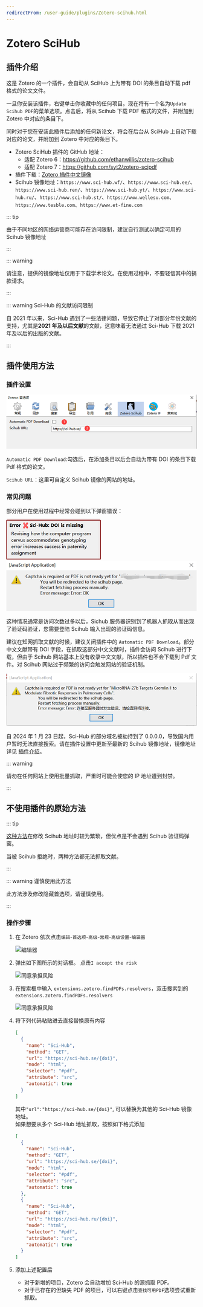 ```yaml
---
redirectFrom: /user-guide/plugins/Zotero-scihub.html
---
```


# Zotero SciHub

## 插件介绍

这是 Zotero 的一个插件，会自动从 SciHub 上为带有 DOI 的条目自动下载 pdf 格式的论文文件。

一旦你安装该插件，右键单击你收藏中的任何项目。现在将有一个名为`Update Scihub PDF`的菜单选项。点击后，将从 Scihub 下载 PDF 格式的文件，并附加到 Zotero 中对应的条目下。

同时对于您在安装此插件后添加的任何新论文，将会在后台从 SciHub 上自动下载对应的论文，并附加到 Zotero 中对应的条目下。

- Zotero SciHub 插件的 GitHub 地址：
  - 适配 Zotero 6：<https://github.com/ethanwillis/zotero-scihub>
  - 适配 Zotero 7：<https://github.com/syt2/zotero-scipdf>
- 插件下载：[Zotero 插件中文镜像](https://zotero-chinese.com/plugins/#search=sci-hub)
- Scihub 镜像地址：`https://www.sci-hub.wf/`、`https://www.sci-hub.ee/`、`https://www.sci-hub.ren/`、`https://www.sci-hub.yt/`、`https://www.sci-hub.ru/`、`https://www.sci-hub.st/`、`https://www.wellesu.com`、`https://www.tesble.com`、`https://www.et-fine.com`

::: tip

由于不同地区的网络运营商可能存在访问限制，建议自行测试以确定可用的 Scihub 镜像地址

:::

::: warning

请注意，提供的镜像地址仅用于下载学术论文。在使用过程中，不要轻信其中的捐款请求。

:::

::: warning Sci-Hub 的文献访问限制

自 2021 年以来，Sci-Hub 遇到了一些法律问题，导致它停止了对部分年份文献的支持，尤其是**2021 年及以后文献**的文献，这意味着无法通过 Sci-Hub 下载 2021 年及以后的出版的文献。

:::

## 插件使用方法

### 插件设置

![插件设置](../../assets/images/zotero-plugin-scihub/image-zotero-scihub.png)

`Automatic PDF Download`:勾选后，在添加条目以后会自动为带有 DOI 的条目下载 Pdf 格式的论文。

`Scihub URL`：这里可自定义 Scihub 镜像的网站的地址。

### 常见问题

部分用户在使用过程中经常会碰到以下弹窗错误：

![插件报错](../../assets/images/zotero-plugin-scihub/image-scihub报错.png)
![插件报错](../../assets/images/zotero-plugin-scihub/image-scihub报错_1.png)

这种情况通常是访问次数过多以后，Sichub 服务器识别到了机器人抓取从而出现了验证码验证，您需要登陆 Scihub 输入出现的验证码信息。

建议在知网抓取文献的时候，建议关闭插件中的 `Automatic PDF Download`。部分中文文献带有 DOI 字段，在抓取这部分中文文献时，插件会访问 Scihub 进行下载，但由于 Scihub 网站基本上没有收录中文文献，所以插件也不会下载到 Pdf 文件。对 Scihub 网站过于频繁的访问会触发网站的验证机制。

![连接至服务器时发生错误](../../assets/images/zotero-plugin-scihub/image-scihub报错_2.png)

自 2024 年 1 月 23 日起，Sci-Hub 的部分域名被劫持到了 0.0.0.0，导致国内用户暂时无法直接搜索。请在插件设置中更新至最新的 Scihub 镜像地址，镜像地址详见 [插件介绍](#插件介绍)。

::: warning

请勿在任何网站上使用批量抓取，严重时可能会使您的 IP 地址遭到封禁。

:::

## 不使用插件的原始方法

::: tip

[这种方法](https://www.zotero.org/support/kb/custom_pdf_resolvers)在修改 Scihub 地址时较为繁琐，但优点是不会遇到 Scihub 验证码弹窗。

当被 Scihub 拒绝时，两种方法都无法抓取文献。

:::

::: warning 谨慎使用此方法

此方法涉及修改隐藏首选项，请谨慎使用。

:::

### 操作步骤

1. 在 Zotero 依次点击`编辑`-`首选项`-`高级`-`常规`-`高级设置`-`编辑器`

   ![编辑器](../../assets/images/image-zotero-编辑器.png)

2. 弹出如下图所示的对话框。 点击`I accept the risk`

   ![同意承担风险](../../assets/images/image-zotero-我同意承担风险.png)

3. 在搜索框中输入 `extensions.zotero.findPDFs.resolvers`，双击搜索到的 `extensions.zotero.findPDFs.resolvers`

   ![同意承担风险](../../assets/images/image-zotero-findPDFs_resolvers.png)

4. 将下列代码粘贴进去直接替换原有内容

   ```json
   [
     {
       "name": "Sci-Hub",
       "method": "GET",
       "url": "https://sci-hub.se/{doi}",
       "mode": "html",
       "selector": "#pdf",
       "attribute": "src",
       "automatic": true
     }
   ]
   ```

   其中`"url":"https://sci-hub.se/{doi}"`, 可以替换为其他的 Sci-Hub 镜像地址。  
   如果想要从多个 Sci-Hub 地址抓取，按照如下格式添加

   ```json
   [
     {
       "name": "Sci-Hub",
       "method": "GET",
       "url": "https://sci-hub.se/{doi}",
       "mode": "html",
       "selector": "#pdf",
       "attribute": "src",
       "automatic": true
     },
     {
       "name": "Sci-Hub",
       "method": "GET",
       "url": "https://sci-hub.ru/{doi}",
       "mode": "html",
       "selector": "#pdf",
       "attribute": "src",
       "automatic": true
     }
   ]
   ```

5. 添加上述配置后
   - 对于新增的项目，Zotero 会自动增加 Sci-Hub 的源抓取 PDF。
   - 对于已存在的但缺失 PDF 的项目，可以右键点击`查找可用PDF`选项尝试重新抓取。
